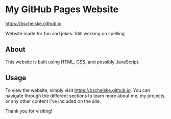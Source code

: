 # My GitHub Pages Website

https://bschelske.github.io

Website made for fun and jokes. Still working on spelling

## About

This website is built using HTML, CSS, and possibly JavaScript.

## Usage

To view the website, simply visit https://bschelske.github.io. You can navigate through the different sections to learn more about me, my projects, or any other content I've included on the site.


Thank you for visiting!
